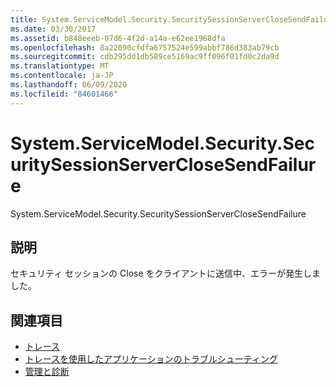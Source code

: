 ```yaml
---
title: System.ServiceModel.Security.SecuritySessionServerCloseSendFailure
ms.date: 03/30/2017
ms.assetid: b848eeeb-07d6-4f2d-a14a-e62ee1968dfa
ms.openlocfilehash: 8a22090cfdfa6757524e599abbf786d383ab79cb
ms.sourcegitcommit: cdb295dd1db589ce5169ac9ff096f01fd0c2da9d
ms.translationtype: MT
ms.contentlocale: ja-JP
ms.lasthandoff: 06/09/2020
ms.locfileid: "84601466"
---
```

# <a name="systemservicemodelsecuritysecuritysessionserverclosesendfailure"></a>System.ServiceModel.Security.SecuritySessionServerCloseSendFailure
System.ServiceModel.Security.SecuritySessionServerCloseSendFailure  
  
## <a name="description"></a>説明  
 セキュリティ セッションの Close をクライアントに送信中、エラーが発生しました。  
  
## <a name="see-also"></a>関連項目

- [トレース](index.md)
- [トレースを使用したアプリケーションのトラブルシューティング](using-tracing-to-troubleshoot-your-application.md)
- [管理と診断](../index.md)
